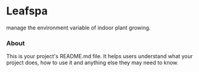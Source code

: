 Leafspa
=======

manage the environment variable of indoor plant growing.

### About

This is your project's README.md file. It helps users understand what your
project does, how to use it and anything else they may need to know.